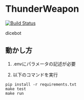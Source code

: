 # ThunderWeapon

[![Build Status](https://travis-ci.org/tonkatsu-ansin/ThunderWeapon.svg?branch=master)](https://travis-ci.org/tonkatsu-ansin/ThunderWeapon)

dicebot

## 動かし方

1. .envにパラメータの記述が必要

2. 以下のコマンドを実行

```
pip install -r requirements.txt
make test
make run
```
